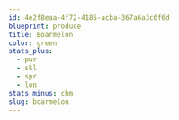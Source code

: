 ```yaml
---
id: 4e2f8eaa-4f72-4185-acba-367a6a3c6f6d
blueprint: produce
title: Boarmelon
color: green
stats_plus:
  - pwr
  - skl
  - spr
  - lon
stats_minus: chm
slug: boarmelon
---
```

